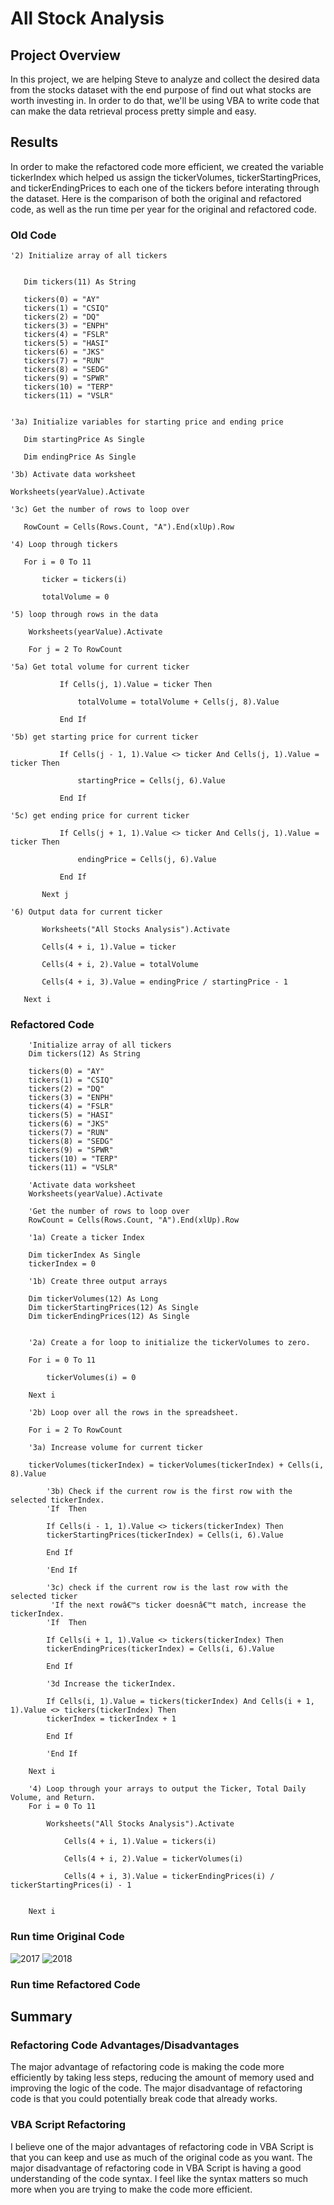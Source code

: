# All Stock Analysis

## Project Overview

In this project, we are helping Steve to analyze and collect the desired data from the stocks dataset with the end purpose of find out what stocks are worth investing in. 
In order to do that, we'll be using VBA to write code that can make the data retrieval process pretty simple and easy. 

## Results

In order to make the refactored code more efficient, we created the variable tickerIndex which helped us assign the tickerVolumes, tickerStartingPrices, and tickerEndingPrices to each one of the tickers before interating through the dataset. Here is the comparison of both the original and refactored code, as well as the run time per year for the original and refactored code.

### Old Code

```
'2) Initialize array of all tickers
   
   
   Dim tickers(11) As String
   
   tickers(0) = "AY"
   tickers(1) = "CSIQ"
   tickers(2) = "DQ"
   tickers(3) = "ENPH"
   tickers(4) = "FSLR"
   tickers(5) = "HASI"
   tickers(6) = "JKS"
   tickers(7) = "RUN"
   tickers(8) = "SEDG"
   tickers(9) = "SPWR"
   tickers(10) = "TERP"
   tickers(11) = "VSLR"
   
   
'3a) Initialize variables for starting price and ending price
   
   Dim startingPrice As Single
   
   Dim endingPrice As Single
   
'3b) Activate data worksheet
   
Worksheets(yearValue).Activate

'3c) Get the number of rows to loop over
   
   RowCount = Cells(Rows.Count, "A").End(xlUp).Row

'4) Loop through tickers
   
   For i = 0 To 11
       
       ticker = tickers(i)
       
       totalVolume = 0
       
'5) loop through rows in the data
       
    Worksheets(yearValue).Activate
       
    For j = 2 To RowCount
           
'5a) Get total volume for current ticker
           
           If Cells(j, 1).Value = ticker Then

               totalVolume = totalVolume + Cells(j, 8).Value

           End If
           
'5b) get starting price for current ticker
           
           If Cells(j - 1, 1).Value <> ticker And Cells(j, 1).Value = ticker Then

               startingPrice = Cells(j, 6).Value

           End If

'5c) get ending price for current ticker
           
           If Cells(j + 1, 1).Value <> ticker And Cells(j, 1).Value = ticker Then

               endingPrice = Cells(j, 6).Value

           End If
       
       Next j
       
'6) Output data for current ticker
       
       Worksheets("All Stocks Analysis").Activate
       
       Cells(4 + i, 1).Value = ticker
       
       Cells(4 + i, 2).Value = totalVolume
       
       Cells(4 + i, 3).Value = endingPrice / startingPrice - 1

   Next i
```
### Refactored Code
```
    'Initialize array of all tickers
    Dim tickers(12) As String
    
    tickers(0) = "AY"
    tickers(1) = "CSIQ"
    tickers(2) = "DQ"
    tickers(3) = "ENPH"
    tickers(4) = "FSLR"
    tickers(5) = "HASI"
    tickers(6) = "JKS"
    tickers(7) = "RUN"
    tickers(8) = "SEDG"
    tickers(9) = "SPWR"
    tickers(10) = "TERP"
    tickers(11) = "VSLR"
    
    'Activate data worksheet
    Worksheets(yearValue).Activate
    
    'Get the number of rows to loop over
    RowCount = Cells(Rows.Count, "A").End(xlUp).Row
    
    '1a) Create a ticker Index
    
    Dim tickerIndex As Single
    tickerIndex = 0

    '1b) Create three output arrays
    
    Dim tickerVolumes(12) As Long
    Dim tickerStartingPrices(12) As Single
    Dim tickerEndingPrices(12) As Single
    
    
    '2a) Create a for loop to initialize the tickerVolumes to zero.
    
    For i = 0 To 11
    
        tickerVolumes(i) = 0
        
    Next i
    
    '2b) Loop over all the rows in the spreadsheet.
    
    For i = 2 To RowCount
    
    '3a) Increase volume for current ticker
        
    tickerVolumes(tickerIndex) = tickerVolumes(tickerIndex) + Cells(i, 8).Value
        
        '3b) Check if the current row is the first row with the selected tickerIndex.
        'If  Then
            
        If Cells(i - 1, 1).Value <> tickers(tickerIndex) Then
        tickerStartingPrices(tickerIndex) = Cells(i, 6).Value
            
        End If
            
        'End If
        
        '3c) check if the current row is the last row with the selected ticker
         'If the next rowâ€™s ticker doesnâ€™t match, increase the tickerIndex.
        'If  Then
            
        If Cells(i + 1, 1).Value <> tickers(tickerIndex) Then
        tickerEndingPrices(tickerIndex) = Cells(i, 6).Value
        
        End If

        '3d Increase the tickerIndex.
            
        If Cells(i, 1).Value = tickers(tickerIndex) And Cells(i + 1, 1).Value <> tickers(tickerIndex) Then
        tickerIndex = tickerIndex + 1
            
        End If
            
        'End If
    
    Next i
    
    '4) Loop through your arrays to output the Ticker, Total Daily Volume, and Return.
    For i = 0 To 11
        
        Worksheets("All Stocks Analysis").Activate
        
            Cells(4 + i, 1).Value = tickers(i)
       
            Cells(4 + i, 2).Value = tickerVolumes(i)
            
            Cells(4 + i, 3).Value = tickerEndingPrices(i) / tickerStartingPrices(i) - 1
            
            
    Next i
```
### Run time Original Code

![2017](/Resources/VBA_Oldcode_2017.png)
![2018](/Resources/VBA_Oldcode_2018.png)

### Run time Refactored Code


## Summary

### Refactoring Code Advantages/Disadvantages

The major advantage of refactoring code is making the code more efficiently by taking less steps, reducing the amount of memory used and improving the logic of the code. The major disadvantage of refactoring code is that you could potentially break code that already works. 

### VBA Script Refactoring

I believe one of the major advantages of refactoring code in VBA Script is that you can keep and use as much of the original code as you want. The major disadvantage of refactoring code in VBA Script is having a good understanding of the code syntax. I feel like the syntax matters so much more when you are trying to make the code more efficient.
